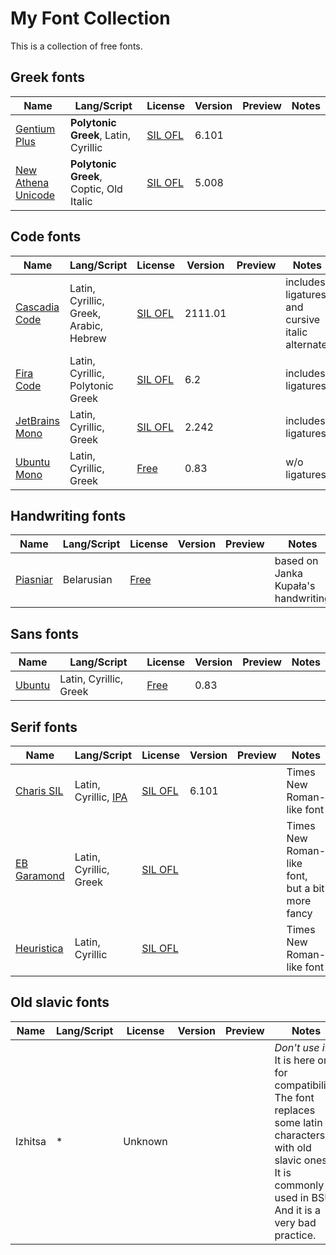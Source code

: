 My Font Collection
==================

This is a collection of free fonts.

Greek fonts
-----------

| Name                 | Lang/Script | License | Version | Preview | Notes |
|---                   |---          |---      |---      |---      |---    |
| [Gentium Plus]       | __Polytonic Greek__, Latin, Cyrillic    | [SIL OFL][gnt-lns] | 6.101 |
| [New Athena Unicode] | __Polytonic Greek__, Coptic, Old Italic | [SIL OFL][nau-lns] | 5.008 |

[Gentium Plus]: https://software.sil.org/gentium/download/
[New Athena Unicode]: https://apagreekkeys.org/NAUdownload.html

[gnt-lns]: ./greek/Gentium.Plus/OFL.txt
[nau-lns]: ./greek/New.Athena.Unicode/NAU5_OpenFontLicense.pdf

Code fonts
----------

| Name             | Lang/Script | License    | Version | Preview | Notes |
|---               |---          |---         |---      |---      |---    |
| [Cascadia Code]  | Latin, Cyrillic, Greek, Arabic, Hebrew | [SIL OFL][csc-lns]  | 2111.01 | | includes ligatures, and cursive italic alternate |
| [Fira Code]      | Latin, Cyrillic, Polytonic Greek | [SIL OFL][frcd-lns] | 6.2 | | includes ligatures |
| [JetBrains Mono] | Latin, Cyrillic, Greek | [SIL OFL][jbr-lns]  | 2.242   | | includes ligatures |
| [Ubuntu Mono]    | Latin, Cyrillic, Greek | [Free][ubum-lns]    | 0.83    | | w/o ligatures      |

[Cascadia Code]: https://github.com/microsoft/cascadia-code
[Fira Code]: https://github.com/tonsky/FiraCode
[JetBrains Mono]: https://www.jetbrains.com/lp/mono/
[Ubuntu Mono]: https://design.ubuntu.com/font

[csc-lns]: https://github.com/microsoft/cascadia-code/blob/main/LICENSE
[frcd-lns]: https://github.com/tonsky/FiraCode/blob/master/LICENSE
[jbr-lns]: ./code/JetBrains.Mono/OFL.txt
[ubum-lns]: ./code/Ubuntu.Mono/LICENCE.txt

Handwriting fonts
-----------------

| Name             | Lang/Script | License    | Version | Preview | Notes |
|---               |---          |---         |---      |---      |---    |
| [Piasniar]       | Belarusian  | [Free][psnr-lns] | | | based on Janka Kupała's handwriting |

[Piasniar]: http://piasniar.by/
[psnr-lns]: ./hand/Piasniar/License%20Piasniar.txt

Sans fonts
----------

| Name             | Lang/Script | License    | Version | Preview | Notes |
|---               |---          |---         |---      |---      |---    |
| [Ubuntu]         | Latin, Cyrillic, Greek | [Free][ubu-lns] | 0.83

[Ubuntu]: https://design.ubuntu.com/font
[ubu-lns]: ./sans/Ubuntu/LICENCE.txt

Serif fonts
-----------

| Name             | Lang/Script | License    | Version | Preview | Notes |
|---               |---          |---         |---      |---      |---    |
| [Charis SIL]     | Latin, Cyrillic, [IPA] | [SIL OFL][chrs-lns] | 6.101 | | Times New Roman-like font |
| [EB Garamond]    | Latin, Cyrillic, Greek | [SIL OFL][grmd-lns] | | | Times New Roman-like font, but a bit more fancy |
| [Heuristica]     | Latin, Cyrillic | [SIL OFL][hrst-lns] | | | Times New Roman-like font |

[Charis SIL]: https://software.sil.org/charis/
[EB Garamond]: https://fonts.google.com/specimen/EB+Garamond/about
[Heuristica]: https://www.fontsquirrel.com/fonts/heuristica

[IPA]: https://en.wikipedia.org/wiki/International_Phonetic_Alphabet

[chrs-lns]: ./serif/Charis.SIL/OFL.txt
[grmd-lns]: ./serif/EB.Garamond/OFL.txt
[hrst-lns]: ./serif/Heuristica/SIL%20Open%20Font%20License.txt

Old slavic fonts
--------------

| Name             | Lang/Script | License    | Version | Preview | Notes |
|---               |---          |---         |---      |---      |---    |
| Izhitsa          | *           | Unknown | | | *Don't use it!* It is here only for compatibility. The font replaces some latin characters with old slavic ones. It is commonly used in BSU. And it is a very bad practice. |

